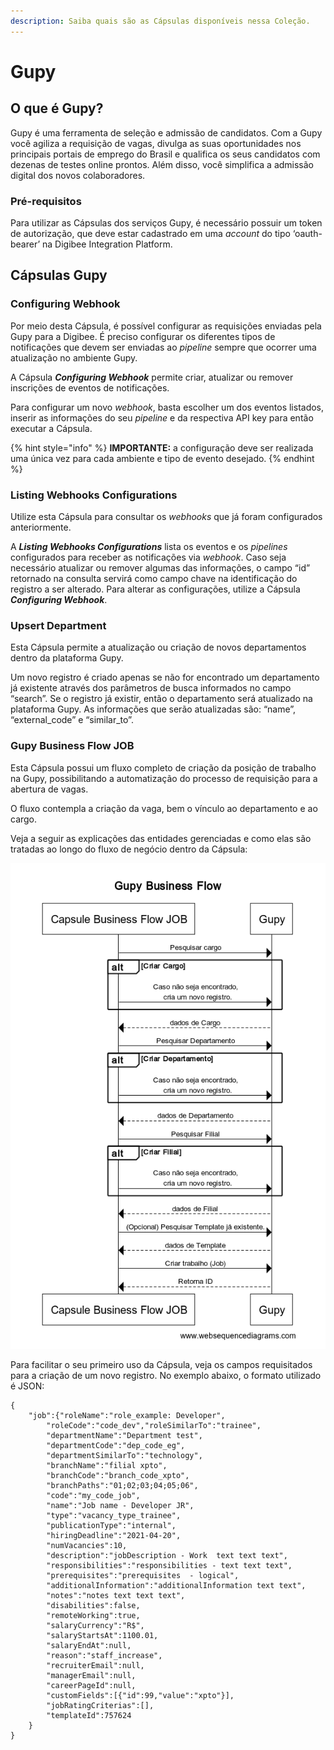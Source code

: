 ```yaml
---
description: Saiba quais são as Cápsulas disponíveis nessa Coleção.
---
```


# Gupy

## O que é Gupy? <a href="#h_8d1147ece8" id="h_8d1147ece8"></a>

Gupy é uma ferramenta de seleção e admissão de candidatos. Com a Gupy você agiliza a requisição de vagas, divulga as suas oportunidades nos principais portais de emprego do Brasil e qualifica os seus candidatos com dezenas de testes online prontos. Além disso, você simplifica a admissão digital dos novos colaboradores.

### Pré-requisitos <a href="#h_54bb08168f" id="h_54bb08168f"></a>

Para utilizar as Cápsulas dos serviços Gupy, é necessário possuir um token de autorização, que deve estar cadastrado em uma _account_ do tipo ‘oauth-bearer’ na Digibee Integration Platform.

## **Cápsulas Gupy** <a href="#h_e04c742e16" id="h_e04c742e16"></a>

### **Configuring Webhook**

Por meio desta Cápsula, é possível configurar as requisições enviadas pela Gupy para a Digibee. É preciso configurar os diferentes tipos de notificações que devem ser enviadas ao _pipeline_ sempre que ocorrer uma atualização no ambiente Gupy.

A Cápsula _**Configuring Webhook**_ permite criar, atualizar ou remover inscrições de eventos de notificações.

Para configurar um novo _webhook_, basta escolher um dos eventos listados, inserir as informações do seu _pipeline_ e da respectiva API key para então executar a Cápsula.

{% hint style="info" %}
**IMPORTANTE:** a configuração deve ser realizada uma única vez para cada ambiente e tipo de evento desejado.
{% endhint %}

### **Listing Webhooks Configurations**

Utilize esta Cápsula para consultar os _webhooks_ que já foram configurados anteriormente.

A _**Listing Webhooks Configurations**_ lista os eventos e os _pipelines_ configurados para receber as notificações via _webhook_. Caso seja necessário atualizar ou remover algumas das informações, o campo “id” retornado na consulta servirá como campo chave na identificação do registro a ser alterado. Para alterar as configurações, utilize a Cápsula _**Configuring Webhook**_.

### **Upsert Department**

Esta Cápsula permite a atualização ou criação de novos departamentos dentro da plataforma Gupy.

Um novo registro é criado apenas se não for encontrado um departamento já existente através dos parâmetros de busca informados no campo “search”. Se o registro já existir, então o departamento será atualizado na plataforma Gupy. As informações que serão atualizadas são: “name”, “external\_code” e “similar\_to”.

### **Gupy Business Flow JOB**

Esta Cápsula possui um fluxo completo de criação da posição de trabalho na Gupy, possibilitando a automatização do processo de requisição para a abertura de vagas.

O fluxo contempla a criação da vaga, bem o vínculo ao departamento e ao cargo.

Veja a seguir as explicações das entidades gerenciadas e como elas são tratadas ao longo do fluxo de negócio dentro da Cápsula:

![](<../../../.gitbook/assets/01pt (2).png>)

Para facilitar o seu primeiro uso da Cápsula, veja os campos requisitados para a criação de um novo registro. No exemplo abaixo, o formato utilizado é JSON:

```
{
    "job":{"roleName":"role_example: Developer",
        "roleCode":"code_dev","roleSimilarTo":"trainee",
        "departmentName":"Department test",
        "departmentCode":"dep_code_eg",
        "departmentSimilarTo":"technology",
        "branchName":"filial xpto",
        "branchCode":"branch_code_xpto",
        "branchPaths":"01;02;03;04;05;06",
        "code":"my_code_job",
        "name":"Job name - Developer JR",
        "type":"vacancy_type_trainee",
        "publicationType":"internal",
        "hiringDeadline":"2021-04-20",
        "numVacancies":10,
        "description":"jobDescription - Work  text text text",
        "responsibilities":"responsibilities - text text text",
        "prerequisites":"prerequisites  - logical",
        "additionalInformation":"additionalInformation text text",
        "notes":"notes text text text",
        "disabilities":false,
        "remoteWorking":true,
        "salaryCurrency":"R$",
        "salaryStartsAt":1100.01,
        "salaryEndAt":null,
        "reason":"staff_increase",
        "recruiterEmail":null,
        "managerEmail":null,
        "careerPageId":null,
        "customFields":[{"id":99,"value":"xpto"}],
        "jobRatingCriterias":[],
        "templateId":757624
    }
} 
```
